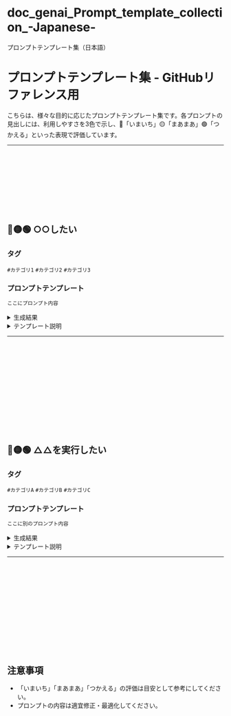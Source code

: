 # doc_genai_Prompt_template_collection_-Japanese-
プロンプトテンプレート集（日本語）

# プロンプトテンプレート集 - GitHubリファレンス用

こちらは、様々な目的に応じたプロンプトテンプレート集です。各プロンプトの見出しには、利用しやすさを3色で示し、🔴「いまいち」🟡「まあまあ」🟢「つかえる」といった表現で評価しています。

---
<br/><br/> <br/><br/>
<br/><br/> <br/><br/>

## 🔴🟡🟢 ○○したい

### タグ
`#カテゴリ1` `#カテゴリ2` `#カテゴリ3`

### プロンプトテンプレート

```markdown
ここにプロンプト内容
```


<details>
  <summary>生成結果</summary>

```markdown
ここに生成された結果
```


</details>

<details>
  <summary>テンプレート説明</summary>
  このプロンプトは〇〇を目的としています。使用時の注意点や工夫すべきポイントなどを説明します。
</details>

---
<br/><br/> <br/><br/>
<br/><br/> <br/><br/>
<br/><br/> <br/><br/>

## 🔴🟡🟢 △△を実行したい

### タグ
`#カテゴリA` `#カテゴリB` `#カテゴリC`

### プロンプトテンプレート

```markdown
ここに別のプロンプト内容
```


<details>
  <summary>生成結果</summary>

```markdown
ここに生成された別の結果
```


</details>

<details>
  <summary>テンプレート説明</summary>
  このプロンプトは△△を目的としています。使用するシーンや活用事例についても説明しています。
</details>

---
<br/><br/> <br/><br/>
<br/><br/> <br/><br/>
<br/><br/> <br/><br/>



## 注意事項
- 「いまいち」「まあまあ」「つかえる」の評価は目安として参考にしてください。
- プロンプトの内容は適宜修正・最適化してください。
